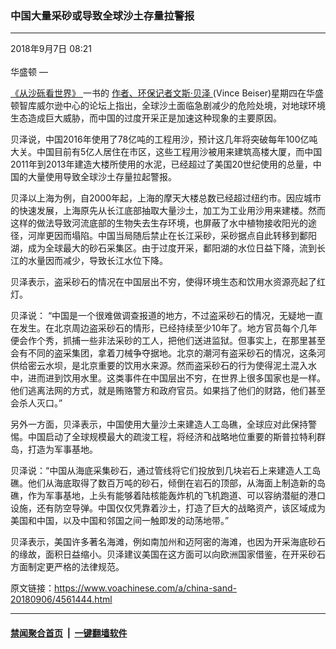 ### 中国大量采砂或导致全球沙土存量拉警报
------------------------

<div class="published">
 <span class="date" title="中国时间">
  <time datetime="2018-09-07T08:21:05+08:00">
   2018年9月7日 08:21
  </time>
 </span>
</div>
<br/>
<div class="wsw">
 <span class="dateline">
  华盛顿 —
 </span>
 <p>
  <a class="wsw__a" href="https://vincebeiser.com/books/" target="_blank">
   《从沙砾看世界》
  </a>
  一书的
  <a class="wsw__a" href="https://vincebeiser.com/" target="_blank">
   作者、环保记者文斯·贝泽
  </a>
  (Vince Beiser)星期四在华盛顿智库威尔逊中心的论坛上指出，全球沙土面临急剧减少的危险处境，对地球环境生态造成巨大威胁，而中国的过度开采正是加速这种现象的主要原因。
 </p>
 <p>
  贝泽说，中国2016年使用了78亿吨的工程用沙，预计这几年将突破每年100亿吨大关。中国目前有5亿人居住在市区，这些工程用沙被用来建筑高楼大厦，而中国2011年到2013年建造大楼所使用的水泥，已经超过了美国20世纪使用的总量，中国的大量使用导致全球沙土存量拉起警报。
 </p>
 <p>
  贝泽以上海为例，自2000年起，上海的摩天大楼总数已经超过纽约市。因应城市的快速发展，上海原先从长江底部抽取大量沙土，加工为工业用沙用来建楼。然而这样的做法导致河流底部的生物失去生存环境，也屏蔽了水中植物接收阳光的途径，河岸更因而塌陷。中国当局随后禁止在长江采砂，采砂据点自此转移到鄱阳湖，成为全球最大的砂石采集区。由于过度开采，鄱阳湖的水位日益下降，流到长江的水量因而减少，导致长江水位下降。
 </p>
 <p>
  贝泽表示，盗采砂石的情况在中国层出不穷，使得环境生态和饮用水资源亮起了红灯。
 </p>
 <p>
  贝泽说： “中国是一个很难做调查报道的地方，不过盗采砂石的情况，无疑地一直在发生。在北京周边盗采砂石的情形，已经持续至少10年了。地方官员每个几年便会作个秀，抓捕一些非法采砂的工人，把他们送进监狱。但事实上，在那里甚至会有不同的盗采集团，拿着刀械争夺据地。北京的潮河有盗采砂石的情况，这条河供给密云水坝，是北京重要的饮用水来源。然而盗采砂石的行为使得泥土混入水中，进而进到饮用水里。这类事件在中国层出不穷，在世界上很多国家也是一样。他们逃离法网的方式，就是贿赂警方和政府官员。如果挡了他们的财路，他们甚至会杀人灭口。”
 </p>
 <p>
  另外一方面，贝泽表示，中国使用大量沙土来建造人工岛礁，全球应对此保持警惕。中国启动了全球规模最大的疏浚工程，将经济和战略地位重要的斯普拉特利群岛，打造为军事基地。
 </p>
 <p>
  贝泽说：“中国从海底采集砂石，通过管线将它们投放到几块岩石上来建造人工岛礁。他们从海底取得了数百万吨的砂石，倾倒在岩石的顶部，从海面上制造新的岛礁，作为军事基地，上头有能够着陆核能轰炸机的飞机跑道、可以容纳潜艇的港口设施，还有防空导弹。中国仅仅凭靠着沙土，打造了巨大的战略资产，该区域成为美国和中国，以及中国和邻国之间一触即发的动荡地带。”
 </p>
 <p>
  贝泽表示，美国许多著名海滩，例如南加州和迈阿密的海滩，也因为开采海底砂石的缘故，面积日益缩小。贝泽建议美国在这方面可以向欧洲国家借鉴，在开采砂石方面制定更严格的法律规范。
 </p>
</div>

原文链接：https://www.voachinese.com/a/china-sand-20180906/4561444.html


------------------------
#### [禁闻聚合首页](https://github.com/gfw-breaker/banned-news/blob/master/README.md) &nbsp;|&nbsp;  [一键翻墙软件](https://github.com/gfw-breaker/nogfw/blob/master/README.md)